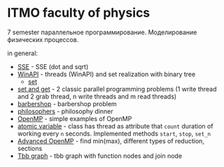 # ITMO faculty of physics

7 semester
параллельное программирование.
Моделирование физических процессов.

in general:

- [SSE](hw1) - SSE (dot and sqrt)
- [WinAPI](hw2_winapi_threads/winapi_threads.cpp) - threads (WinAPI) and set realization with binary tree
  - [set](hw2_winapi_threads/set_/set_class.cpp)
- [set and get](hw3) - 2 classic parallel programming problems (1 write thread and 2 grab thread, n write threads and m read threads)
- [barbershop](hw4_barbershop/barberShop_.cpp) - barbershop problem
- [philosophers](hw5_philosophy/philosophers.cpp) - philosophy dinner
- [OpenMP](hw6_omp) - simple examples of OpenMP
- [atomic variable](hw7_atomic/atomic.cpp) - class has thread as attribute that `count` duration of working every `n` seconds. Implemented methods `start`, `stop`, `set_n`
- [Advanced OpenMP](hw8_advanced_omp) - find min(max), different types of reduction, sections
- [Tbb graph](hw9_tbb/graph.cpp) - tbb graph with function nodes and join node
